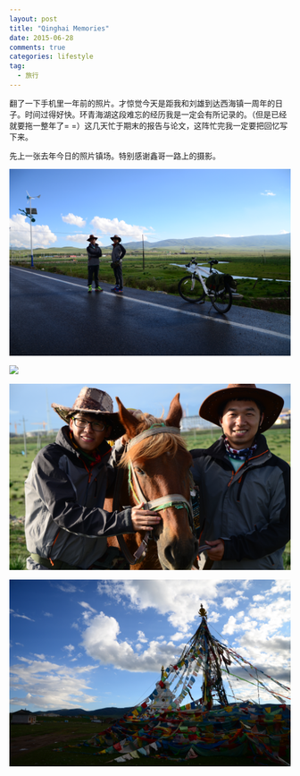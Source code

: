 ```yaml
---
layout: post
title: "Qinghai Memories"
date: 2015-06-28
comments: true
categories: lifestyle
tag: 
  - 旅行
---
```


翻了一下手机里一年前的照片。才惊觉今天是距我和刘雄到达西海镇一周年的日子。时间过得好快。环青海湖这段难忘的经历我是一定会有所记录的。（但是已经就要拖一整年了= =）这几天忙于期末的报告与论文，这阵忙完我一定要把回忆写下来。

先上一张去年今日的照片镇场。特别感谢鑫哥一路上的摄影。

![](\assets\images\2015-6-28\DSC_0349.JPG)

![](\assets\images\2015-6-28\DSC_0449.JPG)

![](\assets\images\2015-6-28\DSC_0512.JPG)

![](\assets\images\2015-6-28\DSC_0561.JPG)
